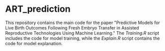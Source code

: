 # ART_prediction

This repository contains the main code for the paper "Predictive Models for Live Birth Outcomes Following Fresh Embryo Transfer in Assisted Reproductive Technologies Using Machine Learning." The *Training.R* script includes the code for model training, while the *Explain.R* script contains the code for model explanation.
